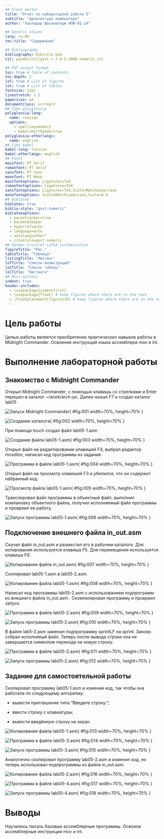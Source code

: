 ```yaml
---
## Front matter
title: "Отчёт по лабораторной работе 5"
subtitle: "Архитектура компьютера"
author: "Хаоладар Шаханеоядж НПИ-01-24"

## Generic otions
lang: ru-RU
toc-title: "Содержание"

## Bibliography
bibliography: bib/cite.bib
csl: pandoc/csl/gost-r-7-0-5-2008-numeric.csl

## Pdf output format
toc: true # Table of contents
toc-depth: 2
lof: true # List of figures
lot: true # List of tables
fontsize: 12pt
linestretch: 1.5
papersize: a4
documentclass: scrreprt
## I18n polyglossia
polyglossia-lang:
  name: russian
  options:
	- spelling=modern
	- babelshorthands=true
polyglossia-otherlangs:
  name: english
## I18n babel
babel-lang: russian
babel-otherlangs: english
## Fonts
mainfont: PT Serif
romanfont: PT Serif
sansfont: PT Sans
monofont: PT Mono
mainfontoptions: Ligatures=TeX
romanfontoptions: Ligatures=TeX
sansfontoptions: Ligatures=TeX,Scale=MatchLowercase
monofontoptions: Scale=MatchLowercase,Scale=0.9
## Biblatex
biblatex: true
biblio-style: "gost-numeric"
biblatexoptions:
  - parentracker=true
  - backend=biber
  - hyperref=auto
  - language=auto
  - autolang=other*
  - citestyle=gost-numeric
## Pandoc-crossref LaTeX customization
figureTitle: "Рис."
tableTitle: "Таблица"
listingTitle: "Листинг"
lofTitle: "Список иллюстраций"
lotTitle: "Список таблиц"
lolTitle: "Листинги"
## Misc options
indent: true
header-includes:
  - \usepackage{indentfirst}
  - \usepackage{float} # keep figures where there are in the text
  - \floatplacement{figure}{H} # keep figures where there are in the text
---
```


# Цель работы

Целью работы является приобретение практических навыков работы в Midnight Commander. 
Освоение инструкций языка ассемблера mov и int.

# Выполнение лабораторной работы

## Знакомство с Midnight Commander

Открыл Midnight Commander, с помощью клавишь со стрелками и Enter перешел в каталог ~/work/arch-pc.
Далее нажал F7 и создал каталог lab05

![Запуск Midnight Commander](image/01.png){ #fig:001 width=70%, height=70% }

![Создание каталога](image/02.png){ #fig:002 width=70%, height=70% }

При помощи touch создал файл lab05-1.asm

![Создание файла lab05-1.asm](image/03.png){ #fig:003 width=70%, height=70% }

Открыл файл на редактирование клавишей F4, выбрал редактор mceditor, написал код программы из задания.

![Программа в файле lab05-1.asm](image/04.png){ #fig:004 width=70%, height=70% }

Открыл файл на просмотр клавишей F3 и убелился, что он содержит набранный код.

![Просмотр файла lab05-1.asm](image/05.png){ #fig:005 width=70%, height=70% }

Транслировал файл программы в объектный файл, выполнил компановку объектного файла, получил исполняемый файл программы и провреил ее работу.

![Запуск программы lab05-1.asm](image/06.png){ #fig:006 width=70%, height=70% }

## Подключение внешнего файла in_out.asm

Скачал файл in_out.asm и разместил его в рабочем каталоге. Для копирования используется клавиша F5.
Для перемещения используется клавиша F6.

![Копирование файла in_out.asm](image/07.png){ #fig:007 width=70%, height=70% }

Скопировал lab05-1.asm в lab05-2.asm.

![Копирование файла lab05-1.asm](image/08.png){ #fig:008 width=70%, height=70% }

Написал код программы lab05-2.asm с использованием подпрограмм из
внешнего файла in_out.asm . Скомпилировал программу и провреил запуск.

![Программа в файле lab05-2.asm](image/09.png){ #fig:009 width=70%, height=70% }

![Запуск программы lab05-2.asm](image/10.png){ #fig:010 width=70%, height=70% }

В файле lab5-2.asm заменил подпрограмму sprintLF на sprint. 
Заново собрал исполняеый файл. 
Теперь после вывода строки она не завершается символом перехода на новую строку.

![Программа в файле lab05-2.asm](image/11.png){ #fig:011 width=70%, height=70% }

![Запуск программы lab05-2.asm](image/12.png){ #fig:012 width=70%, height=70% }

##  Задание для самостоятельной работы

Скопировал программу lab05-1.asm и измении код, так чтобы она работала по следующему алгоритму:

* вывести приглашение типа “Введите строку:”;

* ввести строку с клавиатуры;

* вывести введённую строку на экран.

![Копирование файла lab05-1.asm](image/13.png){ #fig:013 width=70%, height=70% }

![Программа в файле lab05-3.asm](image/14.png){ #fig:014 width=70%, height=70% }

![Запуск программы lab05-3.asm](image/15.png){ #fig:015 width=70%, height=70% }

Аналогично скопировал программу lab05-2.asm и изменил код, но теперь использовал подпрограммы из файла in_out.asm.

![Копирование файла lab05-2.asm](image/16.png){ #fig:016 width=70%, height=70% }

![Программа в файле lab05-4.asm](image/17.png){ #fig:017 width=70%, height=70% }

![Запуск программы lab05-4.asm](image/18.png){ #fig:018 width=70%, height=70% }

# Выводы

Научились писать базовые ассемблерные программы. Освоили ассемблерные инструкции mov и int.